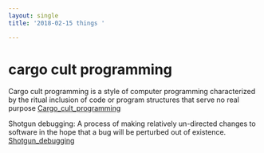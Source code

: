 ```yaml
---
layout: single
title: '2018-02-15 things '

---
```


# cargo cult programming
Cargo cult programming is a style of computer programming characterized by the ritual inclusion of code or program structures that serve no real purpose
[Cargo_cult_programming](https://en.wikipedia.org/wiki/Cargo_cult_programming "Cargo_cult_programming")

Shotgun debugging: A process of making relatively un-directed changes to software in the hope that a bug will be perturbed out of existence.
[Shotgun_debugging](https://en.wikipedia.org/wiki/Shotgun_debugging "Shotgun_debugging")
